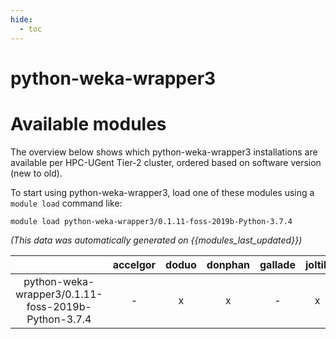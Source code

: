 ```yaml
---
hide:
  - toc
---
```


python-weka-wrapper3
====================

# Available modules


The overview below shows which python-weka-wrapper3 installations are available per HPC-UGent Tier-2 cluster, ordered based on software version (new to old).

To start using python-weka-wrapper3, load one of these modules using a `module load` command like:

```shell
module load python-weka-wrapper3/0.1.11-foss-2019b-Python-3.7.4
```

*(This data was automatically generated on {{modules_last_updated}})*  

| |accelgor|doduo|donphan|gallade|joltik|shinx|skitty|
| :---: | :---: | :---: | :---: | :---: | :---: | :---: | :---: |
|python-weka-wrapper3/0.1.11-foss-2019b-Python-3.7.4|-|x|x|-|x|-|-|
